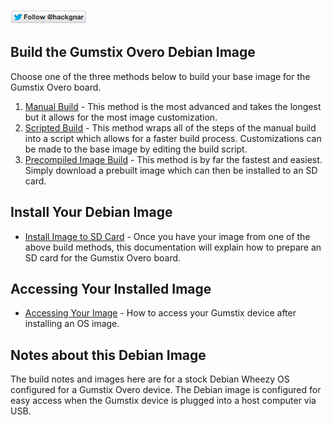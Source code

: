 [![Follow Hackgnar](../static/twitter_hackgnar.png)](https://twitter.com/hackgnar)

## Build the Gumstix Overo Debian Image
Choose one of the three methods below to build your base image for the Gumstix Overo board.

1. [Manual Build](build_manually.md) - This method is the most advanced and takes the longest but it allows for the most image customization.
2. [Scripted Build](build_scripted.md) - This method wraps all of the steps of the manual build into a script which allows for a faster build process.  Customizations can be made to the base image by editing the build script.
3. [Precompiled Image Build](build_precompiled_image.md) - This method is by far the fastest and easiest.  Simply download a prebuilt image which can then be installed to an SD card.

## Install Your Debian Image
* [Install Image to SD Card](install_image.md) - Once you have your image from one of the above build methods, this documentation will explain how to prepare an SD card for the Gumstix Overo board.

## Accessing Your Installed Image
* [Accessing Your Image](image_access_and_credentials.md) - How to access your Gumstix device after installing an OS image.

## Notes about this Debian Image
The build notes and images here are for a stock Debian Wheezy OS configured for a Gumstix Overo device.  The Debian image is configured for easy access when the Gumstix device is plugged into a host computer via USB.
